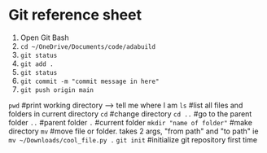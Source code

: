 # Git reference sheet

1. Open Git Bash
2. `cd ~/OneDrive/Documents/code/adabuild`
3. `git status`
4. `git add .`
5. `git status`
6. `git commit -m "commit message in here"`
7. `git push origin main`

`pwd` #print working directory --> tell me where I am
`ls` #list all files and folders in current directory
`cd` #change directory
`cd ..` #go to the parent folder
`..` #parent folder
`.` #current folder
`mkdir "name of folder"` #make directory
`mv` #move file or folder. takes 2 args, "from path" and "to path" ie `mv ~/Downloads/cool_file.py .`
`git init` #initialize git repository first time